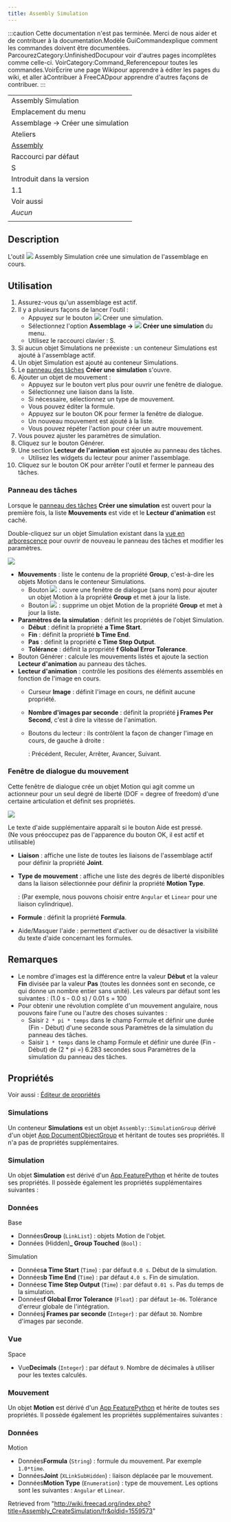 ```yaml
---
title: Assembly Simulation
---
```

:::caution
Cette documentation n'est pas terminée. Merci de nous aider et de contribuer à la documentation.Modèle GuiCommandexplique comment les commandes doivent être documentées. ParcourezCategory:UnfinishedDocupour voir d'autres pages incomplètes comme celle-ci. VoirCategory:Command\_Referencepour toutes les commandes.VoirÉcrire une page Wikipour apprendre à éditer les pages du wiki, et aller àContribuer à FreeCADpour apprendre d'autres façons de contribuer.
:::

|  |
| --- |
| Assembly Simulation |
| Emplacement du menu |
| Assemblage → Créer une simulation |
| Ateliers |
| [Assembly](/Assembly_Workbench/fr "Assembly Workbench/fr") |
| Raccourci par défaut |
| S |
| Introduit dans la version |
| 1.1 |
| Voir aussi |
| *Aucun* |
|  |

## Description

L'outil ![](/images/Assembly_CreateSimulation.svg) Assembly Simulation crée une simulation de l'assemblage en cours.

## Utilisation

1. Assurez-vous qu'un assemblage est actif.
2. Il y a plusieurs façons de lancer l'outil :
   * Appuyez sur le bouton ![](/images/Assembly_CreateSimulation.svg) Créer une simulation.
   * Sélectionnez l'option **Assemblage → ![](/images/Assembly_CreateSimulation.svg) Créer une simulation** du menu.
   * Utilisez le raccourci clavier : S.
3. Si aucun objet Simulations ne préexiste : un conteneur Simulations est ajouté à l'assemblage actif.
4. Un objet Simulation est ajouté au conteneur Simulations.
5. Le [panneau des tâches](/Task_panel/fr "Task panel/fr") **Créer une simulation** s'ouvre.
6. Ajouter un objet de mouvement :
   * Appuyez sur le bouton vert plus pour ouvrir une fenêtre de dialogue.
   * Sélectionnez une liaison dans la liste.
   * Si nécessaire, sélectionnez un type de mouvement.
   * Vous pouvez éditer la formule.
   * Appuyez sur le bouton OK pour fermer la fenêtre de dialogue.
   * Un nouveau mouvement est ajouté à la liste.
   * Vous pouvez répéter l'action pour créer un autre mouvement.
7. Vous pouvez ajuster les paramètres de simulation.
8. Cliquez sur le bouton Générer.
9. Une section **Lecteur de l'animation** est ajoutée au panneau des tâches.
   * Utilisez les widgets du lecteur pour animer l'assemblage.
10. Cliquez sur le bouton OK pour arrêter l'outil et fermer le panneau des tâches.

### Panneau des tâches

Lorsque le [panneau des tâches](/Task_panel/fr "Task panel/fr") **Créer une simulation** est ouvert pour la première fois, la liste **Mouvements** est vide et le **Lecteur d'animation** est caché.

Double-cliquez sur un objet Simulation existant dans la [vue en arborescence](/Tree_view/fr "Tree view/fr") pour ouvrir de nouveau le panneau des tâches et modifier les paramètres.

![](/images/Assembly_CreateSimulation-Task.png)

* **Mouvements** : liste le contenu de la propriété **Group**, c'est-à-dire les objets Motion dans le conteneur Simulations.
  + Bouton ![](/images/List-add.svg) : ouvre une fenêtre de dialogue (sans nom) pour ajouter un objet Motion à la propriété **Group** et met à jour la liste.
  + Bouton ![](/images/Edit-delete.svg) : supprime un objet Motion de la propriété **Group** et met à jour la liste.
* **Paramètres de la simulation** : définit les propriétés de l'objet Simulation.
  + **Début** : définit la propriété **a Time Start**.
  + **Fin** : définit la propriété **b Time End**.
  + **Pas** : définit la propriété **c Time Step Output**.
  + **Tolérance** : définit la propriété **f Global Error Tolerance**.
* Bouton Générer : calcule les mouvements listés et ajoute la section **Lecteur d'animation** au panneau des tâches.
* **Lecteur d'animation** : contrôle les positions des éléments assemblés en fonction de l'image en cours.
  + Curseur **Image** : définit l'image en cours, ne définit aucune propriété.
  + **Nombre d'images par seconde** : définit la propriété **j Frames Per Second**, c'est à dire la vitesse de l'animation.
  + Boutons du lecteur : ils contrôlent la façon de changer l'image en cours, de gauche à droite :

    :   Précédent, Reculer, Arrêter, Avancer, Suivant.

### Fenêtre de dialogue du mouvement

Cette fenêtre de dialogue crée un objet Motion qui agit comme un actionneur pour un seul degré de liberté (DOF = degree of freedom) d'une certaine articulation et définit ses propriétés.

![](/images/Assembly_CreateSimulation-Motion.png)

Le texte d'aide supplémentaire apparaît si le bouton Aide est pressé.  
(Ne vous préoccupez pas de l'apparence du bouton OK, il est actif et utilisable)

* **Liaison** : affiche une liste de toutes les liaisons de l'assemblage actif pour définir la propriété **Joint**.
* **Type de mouvement** : affiche une liste des degrés de liberté disponibles dans la liaison sélectionnée pour définir la propriété **Motion Type**.

  :   (Par exemple, nous pouvons choisir entre `Angular` et `Linear` pour une liaison cylindrique).
* **Formule** : définit la propriété **Formula**.
* Aide/Masquer l'aide : permettent d'activer ou de désactiver la visibilité du texte d'aide concernant les formules.

## Remarques

* Le nombre d'images est la différence entre la valeur **Début** et la valeur **Fin** divisée par la valeur **Pas** (toutes les données sont en seconde, ce qui donne un nombre entier sans unité). Les valeurs par défaut sont les suivantes : (1.0 s - 0.0 s) / 0.01 s = 100
* Pour obtenir une révolution complète d'un mouvement angulaire, nous pouvons faire l'une ou l'autre des choses suivantes :
  + Saisir `2 * pi * temps` dans le champ Formule et définir une durée (Fin - Début) d'une seconde sous Paramètres de la simulation du panneau des tâches.
  + Saisir `1 * temps` dans le champ Formule et définir une durée (Fin - Début) de (2 \* pi =) 6.283 secondes sous Paramètres de la simulation du panneau des tâches.

## Propriétés

Voir aussi : [Éditeur de propriétés](/Property_editor/fr "Property editor/fr")

### Simulations

Un conteneur **Simulations** est un objet `Assembly::SimulationGroup` dérivé d'un objet [App DocumentObjectGroup](/App_DocumentObjectGroup/fr "App DocumentObjectGroup/fr") et héritant de toutes ses propriétés. Il n'a pas de propriétés supplémentaires.

### Simulation

Un objet **Simulation** est dérivé d'un [App FeaturePython](/App_FeaturePython/fr "App FeaturePython/fr") et hérite de toutes ses propriétés. Il possède également les propriétés supplémentaires suivantes :

### Données

Base

* Données**Group** (`LinkList`) : objets Motion de l'objet.
* Données (Hidden)**\_ Group Touched** (`Bool`) :

Simulation

* Données**a Time Start** (`Time`) : par défaut `0.0 s`. Début de la simulation.
* Données**b Time End** (`Time`) : par défaut `4.0 s`. Fin de simulation.
* Données**c Time Step Output** (`Time`) : par défaut `0.01 s`. Pas du temps de la simulation.
* Données**f Global Error Tolerance** (`Float`) : par défaut `1e-06`. Tolérance d'erreur globale de l'intégration.
* Données**j Frames par seconde** (`Integer`) : par défaut `30`. Nombre d'images par seconde.

### Vue

Space

* Vue**Decimals** (`Integer`) : par défaut `9`. Nombre de décimales à utiliser pour les textes calculés.

### Mouvement

Un objet **Motion** est dérivé d'un [App FeaturePython](/App_FeaturePython/fr "App FeaturePython/fr") et hérite de toutes ses propriétés. Il possède également les propriétés supplémentaires suivantes :

### Données

Motion

* Données**Formula** (`String`) : formule du mouvement. Par exemple `1.0*time`.
* Données**Joint** (`XLinkSubHidden`) : liaison déplacée par le mouvement.
* Données**Motion Type** (`Enumeration`) : type de mouvement. Les options sont les suivantes : `Angular` et `Linear`.

Retrieved from "<http://wiki.freecad.org/index.php?title=Assembly_CreateSimulation/fr&oldid=1559573>"